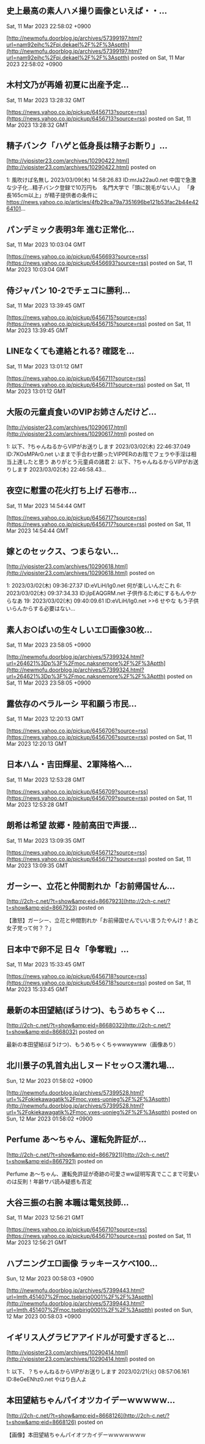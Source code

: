 

## 史上最高の素人ハ㐅撮り画像といえば・・...
  Sat, 11 Mar 2023 22:58:02 +0900

[http://newmofu.doorblog.jp/archives/57399197.html?url=nam92eihc%2Fpj.dekael%2F%2F%3Asptth](http://newmofu.doorblog.jp/archives/57399197.html?url=nam92eihc%2Fpj.dekael%2F%2F%3Asptth)
posted on Sat, 11 Mar 2023 22:58:02 +0900

<!--more-->



## 木村文乃が再婚 初夏に出産予定...
  Sat, 11 Mar 2023 13:28:32 GMT

[https://news.yahoo.co.jp/pickup/6456713?source=rss](https://news.yahoo.co.jp/pickup/6456713?source=rss)
posted on Sat, 11 Mar 2023 13:28:32 GMT

<!--more-->



## 精子バンク「ハゲと低身長は精子お断り」...
  

[http://vipsister23.com/archives/10290422.html](http://vipsister23.com/archives/10290422.html)
posted on 

<!--more-->

1: 風吹けば名無し 2023/03/09(木) 14:58:26.83 ID:mrJa22au0.net 中国で急激な少子化…精子バンク登録で10万円も　名門大学で「頭に脱毛がない人」 「身長165cm以上」が精子提供者の条件に https://news.yahoo.co.jp/articles/4fb29ca79a7351696be121b53fac2b44e4264101...

## パンデミック表明3年 進む正常化...
  Sat, 11 Mar 2023 10:03:04 GMT

[https://news.yahoo.co.jp/pickup/6456693?source=rss](https://news.yahoo.co.jp/pickup/6456693?source=rss)
posted on Sat, 11 Mar 2023 10:03:04 GMT

<!--more-->



## 侍ジャパン 10-2でチェコに勝利...
  Sat, 11 Mar 2023 13:39:45 GMT

[https://news.yahoo.co.jp/pickup/6456715?source=rss](https://news.yahoo.co.jp/pickup/6456715?source=rss)
posted on Sat, 11 Mar 2023 13:39:45 GMT

<!--more-->



## LINEなくても連絡とれる? 確認を...
  Sat, 11 Mar 2023 13:01:12 GMT

[https://news.yahoo.co.jp/pickup/6456711?source=rss](https://news.yahoo.co.jp/pickup/6456711?source=rss)
posted on Sat, 11 Mar 2023 13:01:12 GMT

<!--more-->



## 大阪の元童貞食いのVIPお姉さんだけど...
  

[http://vipsister23.com/archives/10290617.html](http://vipsister23.com/archives/10290617.html)
posted on 

<!--more-->

1: 以下、?ちゃんねるからVIPがお送りします 2023/03/02(木) 22:46:37.049 ID:7KOsMPAr0.net いままで手合わせ願ったVIPPERのお陰でフェラや手淫は相当上達したと思う ありがとう元童貞の諸君 2: 以下、?ちゃんねるからVIPがお送りします 2023/03/02(木) 22:46:58.43...

## 夜空に慰霊の花火打ち上げ 石巻市...
  Sat, 11 Mar 2023 14:54:44 GMT

[https://news.yahoo.co.jp/pickup/6456717?source=rss](https://news.yahoo.co.jp/pickup/6456717?source=rss)
posted on Sat, 11 Mar 2023 14:54:44 GMT

<!--more-->



## 嫁とのセックス、つまらない...
  

[http://vipsister23.com/archives/10290618.html](http://vipsister23.com/archives/10290618.html)
posted on 

<!--more-->

1: 2023/03/02(木) 09:36:27.37 ID:eVLiH/Ig0.net 何が楽しいんだこれ 6: 2023/03/02(木) 09:37:34.33 ID:jIpEAQGRM.net 子供作るためにするもんやからなあ 19: 2023/03/02(木) 09:40:09.61 ID:eVLiH/Ig0.net &gt;&gt;6 せやな もう子供いらんからする必要はない...

## 素人お○ぱいの生々しいエ□画像30枚...
  Sat, 11 Mar 2023 23:58:05 +0900

[http://newmofu.doorblog.jp/archives/57399324.html?url=264621%3Dp%3F%2Fmoc.naksnemore%2F%2F%3Aptth](http://newmofu.doorblog.jp/archives/57399324.html?url=264621%3Dp%3F%2Fmoc.naksnemore%2F%2F%3Aptth)
posted on Sat, 11 Mar 2023 23:58:05 +0900

<!--more-->



## 露依存のベラルーシ 平和願う市民...
  Sat, 11 Mar 2023 12:20:13 GMT

[https://news.yahoo.co.jp/pickup/6456706?source=rss](https://news.yahoo.co.jp/pickup/6456706?source=rss)
posted on Sat, 11 Mar 2023 12:20:13 GMT

<!--more-->



## 日本ハム・吉田輝星、2軍降格へ...
  Sat, 11 Mar 2023 12:53:28 GMT

[https://news.yahoo.co.jp/pickup/6456709?source=rss](https://news.yahoo.co.jp/pickup/6456709?source=rss)
posted on Sat, 11 Mar 2023 12:53:28 GMT

<!--more-->



## 朗希は希望 故郷・陸前高田で声援...
  Sat, 11 Mar 2023 13:09:35 GMT

[https://news.yahoo.co.jp/pickup/6456712?source=rss](https://news.yahoo.co.jp/pickup/6456712?source=rss)
posted on Sat, 11 Mar 2023 13:09:35 GMT

<!--more-->



## ガーシー、立花と仲間割れか「お前帰国せん...
  

[http://2ch-c.net/?t=show&amp;eid=8667923](http://2ch-c.net/?t=show&amp;eid=8667923)
posted on 

<!--more-->

【激怒】ガーシー、立花と仲間割れか「お前帰国せんでいい言うたやんけ！あと女子党って何？？」

## 日本中で卵不足 日々「争奪戦」...
  Sat, 11 Mar 2023 15:33:45 GMT

[https://news.yahoo.co.jp/pickup/6456718?source=rss](https://news.yahoo.co.jp/pickup/6456718?source=rss)
posted on Sat, 11 Mar 2023 15:33:45 GMT

<!--more-->



## 最新の本田望結(ぼうけつ)、もうめちゃく...
  

[http://2ch-c.net/?t=show&amp;eid=8668032](http://2ch-c.net/?t=show&amp;eid=8668032)
posted on 

<!--more-->

最新の本田望結(ぼうけつ)、もうめちゃくちゃwwwywww（画像あり）

## 北川景子の乳首丸出しヌードセッ○ス濡れ場...
  Sun, 12 Mar 2023 01:58:02 +0900

[http://newmofu.doorblog.jp/archives/57399528.html?url=%2Fokiekawagatik%2Fmoc.yxes-uonieg%2F%2F%3Asptth](http://newmofu.doorblog.jp/archives/57399528.html?url=%2Fokiekawagatik%2Fmoc.yxes-uonieg%2F%2F%3Asptth)
posted on Sun, 12 Mar 2023 01:58:02 +0900

<!--more-->



## Perfume あ～ちゃん、運転免許証が...
  

[http://2ch-c.net/?t=show&amp;eid=8667921](http://2ch-c.net/?t=show&amp;eid=8667921)
posted on 

<!--more-->

Perfume あ～ちゃん、運転免許証が奇跡の可愛さww証明写真でここまで可愛いのは反則！年齢サバ読み疑惑も否定

## 大谷三振の右腕 本職は電気技師...
  Sat, 11 Mar 2023 12:56:21 GMT

[https://news.yahoo.co.jp/pickup/6456710?source=rss](https://news.yahoo.co.jp/pickup/6456710?source=rss)
posted on Sat, 11 Mar 2023 12:56:21 GMT

<!--more-->



## ハプニングエ□画像 ラッキースケベ100...
  Sun, 12 Mar 2023 00:58:03 +0900

[http://newmofu.doorblog.jp/archives/57399443.html?url=lmth.451407%2Fmoc.tsebirig0001%2F%2F%3Asptth](http://newmofu.doorblog.jp/archives/57399443.html?url=lmth.451407%2Fmoc.tsebirig0001%2F%2F%3Asptth)
posted on Sun, 12 Mar 2023 00:58:03 +0900

<!--more-->



## イギリス人グラビアアイドルが可愛すぎると...
  

[http://vipsister23.com/archives/10290414.html](http://vipsister23.com/archives/10290414.html)
posted on 

<!--more-->

1: 以下、？ちゃんねるからVIPがお送りします 2023/02/21(火) 08:57:06.161 ID:8eGeENhz0.net やはり白人よ

## 本田望結ちゃんパイオツカイデーｗｗｗｗｗ...
  

[http://2ch-c.net/?t=show&amp;eid=8668126](http://2ch-c.net/?t=show&amp;eid=8668126)
posted on 

<!--more-->

【画像】本田望結ちゃんパイオツカイデーｗｗｗｗｗｗｗ
